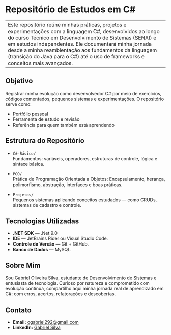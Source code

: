 
# Repositório de Estudos em C#

<table>
  <tr>
    <td>
Este repositório reúne minhas práticas, projetos e experimentações com a linguagem C#, desenvolvidos ao longo do curso Técnico em Desenvolvimento de Sistemas (SENAI) e em estudos independentes. Ele documentará minha jornada desde a minha reambientação aos fundamentos da linguagem (transição do Java para o C#) até o uso de frameworks e conceitos mais avançados. <br>
    </td>
  </tr>
</table>

## Objetivo

Registrar minha evolução como desenvolvedor C# por meio de exercícios, códigos comentados, pequenos sistemas e experimentações. O repositório serve como:

- Portfólio pessoal  
- Ferramenta de estudo e revisão  
- Referência para quem também está aprendendo  

## Estrutura do Repositório

- `C#-Básico/`  
  Fundamentos: variáveis, operadores, estruturas de controle, lógica e sintaxe básica.

- `POO/`  
  Prática de Programação Orientada a Objetos: Encapsulamento, herança, polimorfismo, abstração, interfaces e boas práticas.

- `Projetos/`  
  Pequenos sistemas aplicando conceitos estudados — como CRUDs, sistemas de cadastro e controle.
  
## Tecnologias Utilizadas

- **.NET SDK** — .Net 9.0  
- **IDE** — JetBrains Rider ou Visual Studio Code. 
- **Controle de Versão** — Git + GitHub.
- **Banco de Dados** — MySQL.

## Sobre Mim

Sou Gabriel Oliveira Silva, estudante de Desenvolvimento de Sistemas e entusiasta de tecnologia. Curioso por natureza e comprometido com evolução contínua, compartilho aqui minha jornada real de aprendizado em C#: com erros, acertos, refatorações e descobertas.

## Contato

- **Email:** ogabriel292@gmail.com  
- **LinkedIn:** [Gabriel Silva](https://linkedin.com/in/gabriel-silva-b39901185)
